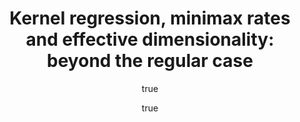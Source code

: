 ---
arxiv: 1611.03979
author:
- family: Blanchard
  given: Gilles
  institute: Potsdam University
- family: "M\xFCcke"
  given: Nicole
  institute: Potsdam University
layout: refuses
section: pre
title: 'Kernel regression, minimax rates and effective dimensionality: beyond the
  regular case'
---